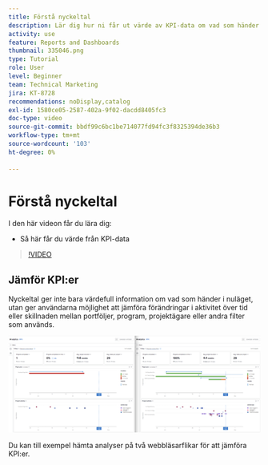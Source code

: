 ```yaml
---
title: Förstå nyckeltal
description: Lär dig hur ni får ut värde av KPI-data om vad som händer i nuläget och om trender från det förflutna.
activity: use
feature: Reports and Dashboards
thumbnail: 335046.png
type: Tutorial
role: User
level: Beginner
team: Technical Marketing
jira: KT-8728
recommendations: noDisplay,catalog
exl-id: 1580ce05-2587-402a-9f02-dacdd8405fc3
doc-type: video
source-git-commit: bbdf99c6bc1be714077fd94fc3f8325394de36b3
workflow-type: tm+mt
source-wordcount: '103'
ht-degree: 0%

---
```


# Förstå nyckeltal

I den här videon får du lära dig:

* Så här får du värde från KPI-data

>[!VIDEO](https://video.tv.adobe.com/v/335046/?quality=12&learn=on&enablevpops=1)

## Jämför KPI:er

Nyckeltal ger inte bara värdefull information om vad som händer i nuläget, utan ger användarna möjlighet att jämföra förändringar i aktivitet över tid eller skillnaden mellan portföljer, program, projektägare eller andra filter som används.

![En bild med två webbläsarflikar sida vid sida](assets/section-2-0.png)

Du kan till exempel hämta analyser på två webbläsarflikar för att jämföra KPI:er.
